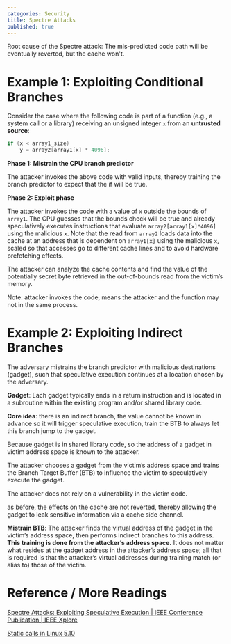 ```yaml
---
categories: Security
title: Spectre Attacks
published: true
---
```


Root cause of the Spectre attack: The mis-predicted code path will be eventually reverted, but the cache won't.

# Example 1: Exploiting Conditional Branches

Consider the case where the following code is part of a function (e.g., a system call or a library) receiving an unsigned integer `x` from an **untrusted source**:

```c
if (x < array1_size)
	y = array2[array1[x] * 4096];
```

**Phase 1: Mistrain the CPU branch predictor**

The attacker invokes the above code with valid inputs, thereby training the branch predictor to expect that the if will be true.

**Phase 2: Exploit phase**

The attacker invokes the code with a value of `x` outside the bounds of `array1`. The CPU guesses that the bounds check will be true and already speculatively executes instructions that evaluate `array2[array1[x]*4096]` using the malicious `x`. Note that the read from `array2` loads data into the cache at an address that is dependent on `array1[x]` using the malicious `x`, scaled so that accesses go to different cache lines and to avoid hardware prefetching effects.

The attacker can analyze the cache contents and find the value of the potentially secret byte retrieved in the out-of-bounds read from the victim’s memory.

Note: attacker invokes the code, means the attacker and the function may not in the same process.

# Example 2: Exploiting Indirect Branches

The adversary mistrains the branch predictor with malicious destinations (gadget), such that speculative execution continues at a location chosen by the adversary.

**Gadget**: Each gadget typically ends in a return instruction and is located in a subroutine within the existing program and/or shared library code.

**Core idea**: there is an indirect branch, the value cannot be known in advance so it will trigger speculative execution, train the BTB to always let this branch jump to the gadget.

Because gadget is in shared library code, so the address of a gadget in victim address space is known to the attacker.

The attacker chooses a gadget from the victim’s address space and trains the Branch Target Buffer (BTB) to influence the victim to speculatively execute the gadget.

The attacker does not rely on a vulnerability in the victim code.

as before, the effects on the cache are not reverted, thereby allowing the gadget to leak sensitive information via a cache side channel.

**Mistrain BTB**: The attacker finds the virtual address of the gadget in the victim’s address space, then performs indirect branches to this address. **This training is done from the attacker’s address space.** It does not matter what resides at the gadget address in the attacker’s address space; all that is required is that the attacker’s virtual addresses during training match (or alias to) those of the victim.

# Reference / More Readings

[Spectre Attacks: Exploiting Speculative Execution \| IEEE Conference Publication \| IEEE Xplore](https://ieeexplore.ieee.org/document/8835233)

[Static calls in Linux 5.10](https://blog.yossarian.net/2020/12/16/Static-calls-in-Linux-5-10)
